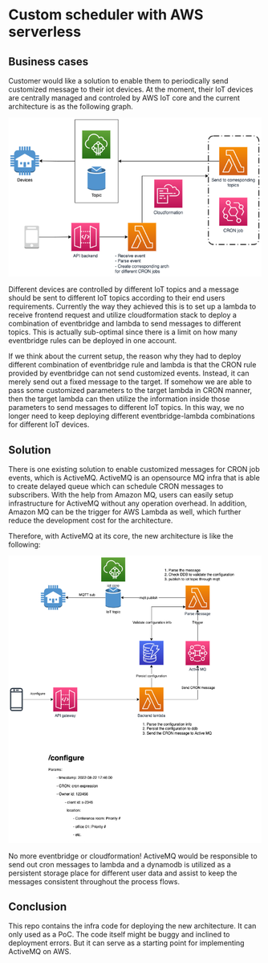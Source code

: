 # Custom scheduler with AWS serverless

## Business cases

Customer would like a solution to enable them to periodically send customized message to their iot devices. At the moment, their IoT devices are centrally managed and controled by AWS IoT core and the current architecture is as the following graph.

![old arch](assets/old_architecture.png)

Different devices are controlled by different IoT topics and a message should be sent to different IoT topics according to their end users requirements. Currently the way they achieved this is to set up a lambda to receive frontend request and utilize cloudformation stack to deploy a combination of eventbridge and lambda to send messages to different topics. This is actually sub-optimal since there is a limit on how many eventbridge rules can be deployed in one account.

If we think about the current setup, the reason why they had to deploy different combination of eventbridge rule and lambda is that the CRON rule provided by eventbridge can not send customized events. Instead, it can merely send out a fixed message to the target. If somehow we are able to pass some customized parameters to the target lambda in CRON manner, then the target lambda can then utilize the information inside those parameters to send messages to different IoT topics. In this way, we no longer need to keep deploying different eventbridge-lambda combinations for different IoT devices.

## Solution

There is one existing solution to enable customized messages for CRON job events, which is ActiveMQ. ActiveMQ is an opensource MQ infra that is able to create delayed queue which can schedule CRON messages to subscribers. With the help from Amazon MQ, users can easily setup infrastructure for ActiveMQ without any operation overhead. In addition, Amazon MQ can be the trigger for AWS Lambda as well, which further reduce the development cost for the architecture.

Therefore, with ActiveMQ at its core, the new architecture is like the following:

![new arch](assets/architecture.png)

No more eventbridge or cloudformation!
ActiveMQ would be responsible to send out cron messages to lambda and a dynamodb is utilized as a persistent storage place for different user data and assist to keep the messages consistent throughout the process flows.

## Conclusion

This repo contains the infra code for deploying the new architecture. It can only used as a PoC. The code itself might be buggy and inclined to deployment errors. But it can serve as a starting point for implementing ActiveMQ on AWS.
